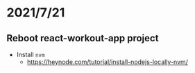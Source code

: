 # 2021/7/21
## Reboot react-workout-app project
- Install `nvm`
  - https://heynode.com/tutorial/install-nodejs-locally-nvm/